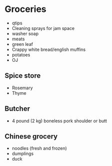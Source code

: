 # Groceries

- qtips
- Cleaning sprays for jam space
- washer soap
- meats
- green leaf
- Crappy white bread/english muffins
- potatoes
- OJ

## Spice store

- Rosemary
- Thyme

## Butcher

- 4 pound (2 kg) boneless pork shoulder or butt

## Chinese grocery

- noodles (fresh and frozen)
- dumplings
- duck
